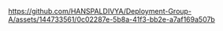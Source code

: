 




https://github.com/HANSPALDIVYA/Deployment-Group-A/assets/144733561/0c02287e-5b8a-41f3-bb2e-a7af169a507b



